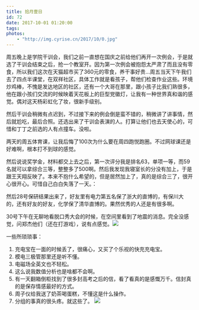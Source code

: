 ```yaml
---
title: 拾月壹日
id: 72
date: 2017-10-01 01:20:00
tags:
photos:
    - "http://img.cyrise.cn/2017/10/0.jpg"
---
```


周五晚上是学院干训会，我们之前一直想在国庆之前给他们再开一次例会，于是就选了干训会结束之后，抢一个教室开。因为第一次例会被抱怨太严肃了而且没有零食，所以我们这次在天猫超市买了360元的零食，养干事好贵...周五当天下午我们去了四点半课堂，在双祥社区，具体工作就是看孩子，帮他们检查作业这些。环境炒鸡棒，不愧是发达地区的社区，还有一个大哥在那里，跟小孩子比我们熟很多，他在跟小孩们交流的时候映着天花板上的巨型党徽灯，让我有一种世界真和谐的感觉。偶对这天杨彩虹化了妆，很新手级别。

然后干训会稍微有点迟到，不过接下来的例会倒是蛮不错的，稍微讲了讲事情，然后就尬吃，最后合照。还选出来了干训会表演的人。打算让他们也去天使心的，可惜和丁丁之前选的人有点撞车。没啦。

两天的周五体育课，让我后悔了100次为什么要在周四跑悦跑圈。不过网球课还是好难啊，根本打不到球的感觉。

然后说说奖学金，材料都交上去之后，第一次评分我是排名63，单项一等，而59名就可以拿综合三等，整整多了500啊。然后我发现我寝室长的分没有加上，于是跟王天翔反映了。本来不抱什么希望的，但是居然加上了，真的是综合三了，很开心很开心。可惜自己白白失落了一天。：

然后28号保研结果出来了，好友里有电力第五名保了浙大的直博的，有保川大的，还有好友的好友，化学保了清华直博的。果然优秀的人还是有很多啊。

30号下午在无聊地看脱口秀大会的时候，在空间里看到了地震的消息。完全没感觉，问郑杰他们（还在打游戏），说有点感觉。![](http://img.cyrise.cn/2017/10/20170930142331.png)

一些所琐琐事：

1.  充电宝在一面的时候丢了，很痛心，又买了个乐视的快充充电宝。
2.  模电三极管那里还是听不懂。
3.  电磁场全英文也不轻松。
4.  这么说我数值分析也是啥都不会啊。
5.  有一天翻箱倒柜找到了很多封高考之后的信，看了看真的是感慨万千。信封真的是保存情感最好的方式。
6.  周子仪给我送了奶茶喝蛋糕，不懂这是什么操作。
7.  分组的事真的很头疼。就这些了。
![](http://img.cyrise.cn/2017/10/0.jpg)
